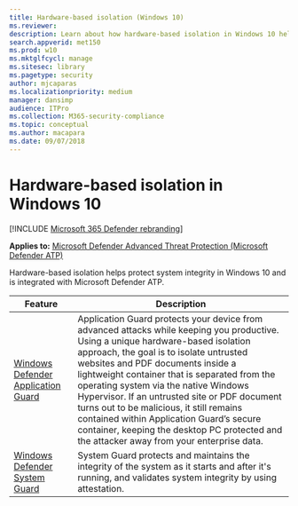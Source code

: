 ```yaml
---
title: Hardware-based isolation (Windows 10)
ms.reviewer: 
description: Learn about how hardware-based isolation in Windows 10 helps to combat malware.
search.appverid: met150
ms.prod: w10
ms.mktglfcycl: manage
ms.sitesec: library
ms.pagetype: security
author: mjcaparas
ms.localizationpriority: medium
manager: dansimp
audience: ITPro
ms.collection: M365-security-compliance 
ms.topic: conceptual
ms.author: macapara
ms.date: 09/07/2018
---
```


# Hardware-based isolation in Windows 10

[!INCLUDE [Microsoft 365 Defender rebranding](../../includes/microsoft-defender.md)]


**Applies to:** [Microsoft Defender Advanced Threat Protection (Microsoft Defender ATP)](https://go.microsoft.com/fwlink/p/?linkid=2146631)

Hardware-based isolation helps protect system integrity in Windows 10 and is integrated with Microsoft Defender ATP. 

| Feature | Description |
|------------|-------------|
| [Windows Defender Application Guard](../microsoft-defender-application-guard/md-app-guard-overview.md) | Application Guard protects your device from advanced attacks while keeping you productive. Using a unique hardware-based isolation approach, the goal is to isolate untrusted websites and PDF documents inside a lightweight container that is separated from the operating system via the native Windows Hypervisor. If an untrusted site or PDF document turns out to be malicious, it still remains contained within Application Guard’s secure container, keeping the desktop PC protected and the attacker away from your enterprise data. |
| [Windows Defender System Guard](../windows-defender-system-guard/system-guard-how-hardware-based-root-of-trust-helps-protect-windows.md) | System Guard protects and maintains the integrity of the system as it starts and after it's running, and validates system integrity by using attestation.  |

